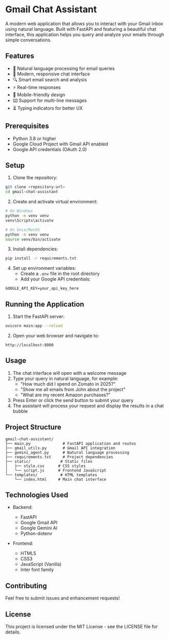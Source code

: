# Gmail Chat Assistant

A modern web application that allows you to interact with your Gmail inbox using natural language. Built with FastAPI and featuring a beautiful chat interface, this application helps you query and analyze your emails through simple conversations.

## Features

- 🤖 Natural language processing for email queries
- 💬 Modern, responsive chat interface
- 🔍 Smart email search and analysis
- ⚡ Real-time responses
- 📱 Mobile-friendly design
- ⌨️ Support for multi-line messages
- ⏳ Typing indicators for better UX

## Prerequisites

- Python 3.8 or higher
- Google Cloud Project with Gmail API enabled
- Google API credentials (OAuth 2.0)

## Setup

1. Clone the repository:
```bash
git clone <repository-url>
cd gmail-chat-assistant
```

2. Create and activate virtual environment:
```bash
# On Windows
python -m venv venv
venv\Scripts\activate

# On Unix/MacOS
python -m venv venv
source venv/bin/activate
```

3. Install dependencies:
```bash
pip install -r requirements.txt
```

4. Set up environment variables:
   - Create a `.env` file in the root directory
   - Add your Google API credentials:
```
GOOGLE_API_KEY=your_api_key_here
```

## Running the Application

1. Start the FastAPI server:
```bash
uvicorn main:app --reload
```

2. Open your web browser and navigate to:
```
http://localhost:8000
```

## Usage

1. The chat interface will open with a welcome message
2. Type your query in natural language, for example:
   - "How much did I spend on Zomato in 2025?"
   - "Show me all emails from John about the project"
   - "What are my recent Amazon purchases?"
3. Press Enter or click the send button to submit your query
4. The assistant will process your request and display the results in a chat bubble

## Project Structure

```
gmail-chat-assistant/
├── main.py              # FastAPI application and routes
├── gmail_utils.py       # Gmail API integration
├── gemini_agent.py      # Natural language processing
├── requirements.txt     # Project dependencies
├── static/             # Static files
│   ├── style.css      # CSS styles
│   └── script.js      # Frontend JavaScript
└── templates/          # HTML templates
    └── index.html     # Main chat interface
```

## Technologies Used

- Backend:
  - FastAPI
  - Google Gmail API
  - Google Gemini AI
  - Python-dotenv

- Frontend:
  - HTML5
  - CSS3
  - JavaScript (Vanilla)
  - Inter font family

## Contributing

Feel free to submit issues and enhancement requests!

## License

This project is licensed under the MIT License - see the LICENSE file for details.
